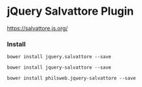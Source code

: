 # jQuery Salvattore Plugin

https://salvattore.js.org/

### Install

`bower install jquery.salvattore --save`

`bower install jquery-salvattore --save`

`bower install philsweb.jquery-salvattore --save`
